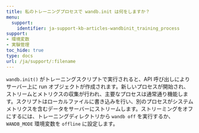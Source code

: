 ```yaml
---
title: 私のトレーニングプロセスで wandb.init は何をしますか？
menu:
  support:
    identifier: ja-support-kb-articles-wandbinit_training_process
support:
- 環境変数
- 実験管理
toc_hide: true
type: docs
url: /ja/support/:filename
---
```


`wandb.init()` がトレーニングスクリプトで実行されると、API 呼び出しによりサーバー上に run オブジェクトが作成されます。新しいプロセスが開始され、ストリームとメトリクスの収集が行われ、主要なプロセスは通常通り機能します。スクリプトはローカルファイルに書き込みを行い、別のプロセスがシステムメトリクスを含むデータをサーバーにストリームします。ストリーミングをオフにするには、トレーニングディレクトリから `wandb off` を実行するか、`WANDB_MODE` 環境変数を `offline` に設定します。